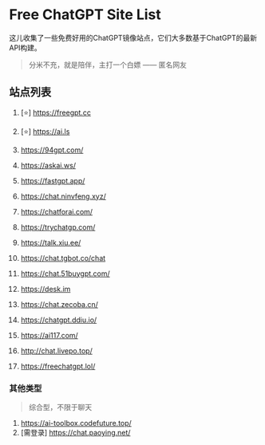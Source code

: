 # Free ChatGPT Site List

这儿收集了一些免费好用的ChatGPT镜像站点，它们大多数基于ChatGPT的最新API构建。

> 分米不充，就是陪伴，主打一个白嫖 —— 匿名网友

## 站点列表

1. [⭐] https://freegpt.cc

2. [⭐] https://ai.ls

3. https://94gpt.com/

4. https://askai.ws/

5. https://fastgpt.app/

6. https://chat.ninvfeng.xyz/

7. https://chatforai.com/

8. https://trychatgp.com/

9. https://talk.xiu.ee/

10. https://chat.tgbot.co/chat

11. https://chat.51buygpt.com/

12. https://desk.im

13. https://chat.zecoba.cn/

14. https://chatgpt.ddiu.io/

15. https://ai117.com/

16. http://chat.livepo.top/

17. https://freechatgpt.lol/

### 其他类型
>综合型，不限于聊天
1. https://ai-toolbox.codefuture.top/
2. [需登录] https://chat.paoying.net/ 